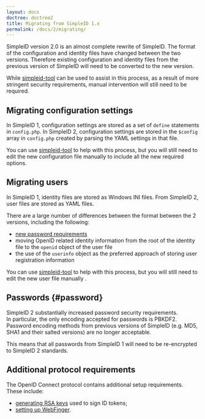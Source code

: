 ```yaml
---
layout: docs
doctree: doctree2
title: Migrating from SimpleID 1.x
permalink: /docs/2/migrating/
---
```


SimpleID version 2.0 is an almost complete rewrite of SimpleID.  The format of the
configuration and identity files have changed between the two versions.  Therefore
existing configuration and identity files from the previous version of SimpleID
will need to be converted to the new version.

While [simpleid-tool](/docs/2/simpleid-tool/) can be used to assist in this process, as a result
of more stringent security requirements, manual intervention will still need to
be required.

## Migrating configuration settings

In SimpleID 1, configuration settings are stored as a set of `define` statements
in `config.php`.  In SimpleID 2, configuration settings are stored in the
`$config` array in `config.php` created by parsing the YAML settings in that
file.

You can use [simpleid-tool](/docs/2/simpleid-tool/#migrate-config) to help with
this process, but you will still need to edit the new configuration
file manually to include all the new required options.


## Migrating users

In SimpleID 1, identity files are stored as Windows INI files.  From SimpleID 2,
user files are stored as YAML files.

There are a large number of differences between the format between the 2 versions,
including the following:

- [new password requirements](#password)
- moving OpenID related identity information from the root of the identity file
  to the `openid` object of the user file
- the use of the `userinfo` object as the preferred approach of storing
  user registration information

You can use [simpleid-tool](/docs/2/simpleid-tool/#migrate-user) to help with
this process, but you will still need to edit the new user
file manually .


## Passwords    {#password}

SimpleID 2 substantially increased password security requirements.  
In particular, the only encoding accepted for passwords is PBKDF2.  Password 
encoding methods from previous versions of SimpleID (e.g. MD5, SHA1 and
their salted versions) are no longer acceptable.

This means that
all passwords from SimpleID 1 will need to be re-encrypted to SimpleID 2 standards.

## Additional protocol requirements

The OpenID Connect protocol contains additional setup requirements.  These
include:

- [generating RSA keys](/docs/2/installing/#keys) used to sign ID tokens;
- [setting up WebFinger](/docs/2/installing/#webfinger).

